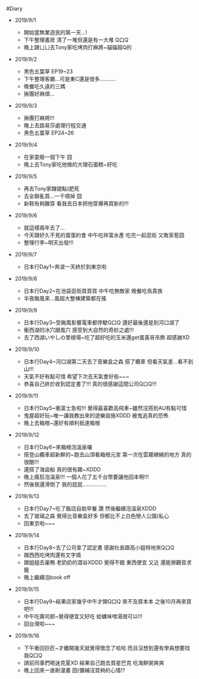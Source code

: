 #Diary

* 2019/9/1
  * 開始當無業遊民的第一天...!
  * 下午整理書房 清了一堆但還是有一大堆 Q口Q
  * 晚上跟ㄩㄩ去Tony家吃烤肉打麻將~貓貓超Q的

* 2019/9/2
  * 黑色五葉草 EP19~23
  * 下午整理客廳...可是東C還是很多...........
  * 晚餐吃久違的三媽
  * 揪團好麻煩...

* 2019/9/3
  * 揪團打麻將!!!
  * 晚上去路易莎處理行程交通
  * 黑色五葉草 EP24~26
  
* 2019/9/4
  * 在家耍廢一個下午 囧
  * 晚上去Tony家吃他做的大理石蛋糕~好吃
  
* 2019/9/5
  * 再去Tony家蹭甜點(肥死
  * 去全聯亂買...一千噴掉 囧 
  * 新鞋有夠難穿 看我去日本把他穿爆再買新的!!!
  
* 2019/9/6
  * 就這樣兩年去了...
  * 今天跟好久不見的蛋蛋約會 中午吃祥富水產 吃完一起逛街 又敗家惹囧
  * 整理行李~明天出發!!!
  
* 2019/9/7
  * 日本行Day1~奔波一天終於到東京啦
  
* 2019/9/8
  * 日本行Day2~在池袋逛街買買買 中午吃無敵家 晚餐吃鳥貴族
  * 半夜颱風來...風超大整棟建築都在搖
  
* 2019/9/9
  * 日本行Day3~受颱風影響電車都停駛Q口Q 還好最後還是到河口湖了
  * 衝西湖的冰穴跟風穴 感受到大自然的奇妙之處!!!
  * 去了西湖いやしの里根場~吃了超好吃的玉米還get蛋黃哥吊飾 超感謝XD
  
* 2019/9/10
  * 日本行Day4~河口湖第二天去了音樂盒之森 搭了纜車 但看天氣差...看不到山!!!
  * 天氣不好有點可惜 希望下次去天氣會好些~~~
  * 恭喜自己終於收到認定書了!!! 真的很感謝這間公司Q口Q!!!
  
* 2019/9/11
  * 日本行Day5~衝富士急啦!!! 覺得最喜歡高飛車~雖然沒搭到AU有點可惜
  * 鬼屋超好玩~唯一讓我教出來的遊樂設施XDDD 被鬼追真的恐怖
  * 晚上去箱根~還好有順利抵達箱根
  
* 2019/9/12
  * 日本行Day6~來箱根泡溫泉囉
  * 搭登山纜車超新鮮的~跑去山頂看箱根元宮 第一次在雲霧繚繞的地方 真的很酷!!!
  * 還搭了海盜船 真的很有趣~XDDD 
  * 晚上瘋狂泡溫泉!!! 一個人花了五千台幣要讓他回本啊!!!
  * 然後我還滑倒了 我的屁屁................
  
* 2019/9/13
  * 日本行Day7~吃了飯店自助早餐 讚 然後繼續泡溫泉XDDD
  * 去了玻璃之森 覺得比音樂盒好多 但都比不上白色戀人公園(私心
  * 回東京啦~~~
  
* 2019/9/14
  * 日本行Day8~去了公司拿了認定書 感謝社長跟高小姐特地來Q口Q
  * 跟西西吃烤肉還有文字燒
  * 跟姐姐去巢鴨 老奶奶的澀谷XDDD 覺得不錯 東西便宜 又近 還能擦觀音求籤
  * 晚上繼續泡book off
  
* 2019/9/15
  * 日本行Day9~結果店家幾乎中午才開Q口Q 來不及買本本 之後10月再來買吧!!!
  * 中午吃壽司郎~覺得便宜又好吃 蛤蠣味噌湯很可以!!!
  * 回台灣啦~~~
  
* 2019/9/16
  * 下午衝回巨匠~才離開幾天就覺得懷念了哈哈 而且沒想到還有學員想要找我Q口Q
  * 請前同事們喝迷克夏XD 結果自己跑去買星巴克 吃海鮮粥爽爽
  * 晚上回來一直刷漫畫 囧(彌補沒買夠的心情!?
  
  